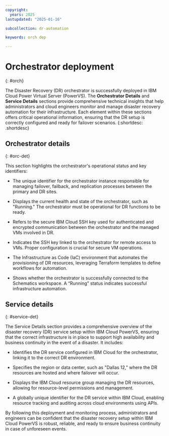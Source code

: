```yaml
---
copyright:
  years: 2025
lastupdated: "2025-01-16"

subcollection: dr-automation

keywords: orch dep

---
```


# Orchestrator deployment
{: #orch}

The Disaster Recovery (DR) orchestrator is successfully deployed in IBM Cloud Power Virtual Server (PowerVS). The **Orchestrator Details** and **Service Details** sections provide comprehensive technical insights that help administrators and cloud engineers monitor and manage disaster recovery automation for their infrastructure. Each element within these sections offers critical operational information, ensuring that the DR setup is correctly configured and ready for failover scenarios.
{:shortdesc: .shortdesc}

## Orchestrator details
{: #orc-det}

This section highlights the orchestrator's operational status and key identifiers:

- The unique identifier for the orchestrator instance responsible for managing failover, failback, and replication processes between the primary and DR sites.
  
- Displays the current health and state of the orchestrator, such as "Running." The orchestrator must be operational for DR functions to be ready.

- Refers to the secure IBM Cloud SSH key used for authenticated and encrypted communication between the orchestrator and the managed VMs involved in DR.

- Indicates the SSH key linked to the orchestrator for remote access to VMs. Proper configuration is crucial for secure VM operations.

- The Infrastructure as Code (IaC) environment that automates the provisioning of DR resources, leveraging Terraform templates to define workflows for automation.

- Shows whether the orchestrator is successfully connected to the Schematics workspace. A “Running” status indicates successful infrastructure automation.

## Service details
{: #service-det}

The Service Details section provides a comprehensive overview of the disaster recovery (DR) service setup within IBM Cloud PowerVS, ensuring that the correct infrastructure is in place to support high availability and business continuity in the event of a disaster. It includes:

- Identifies the DR service configured in IBM Cloud for the orchestrator, linking it to the correct DR environment.

- Specifies the region or data center, such as "Dallas 12," where the DR resources are hosted and where failover will occur.

- Displays the IBM Cloud resource group managing the DR resources, allowing for resource-level permissions and management.

- A globally unique identifier for the DR service within IBM Cloud, enabling resource tracking and auditing across cloud environments using APIs.


By following this deployment and monitoring process, administrators and engineers can be confident that the disaster recovery setup within IBM Cloud PowerVS is robust, reliable, and ready to ensure business continuity in case of unforeseen events.
